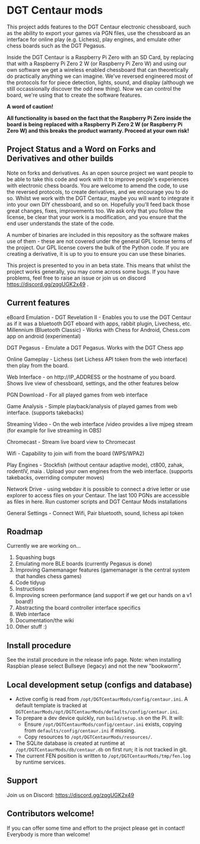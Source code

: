 # DGT Centaur mods

This project adds features to the DGT Centaur electronic chessboard, such as the ability to export your games via PGN files, use the chessboard as an interface for online play (e.g. Lichess), play engines, and emulate other chess boards such as the DGT Pegasus.

Inside the DGT Centaur is a Raspberry Pi Zero with an SD Card, by replacing that with a Raspberry Pi Zero 2 W (or Raspberry Pi Zero W) and using our own software we get a wireless enabled chessboard that can theoretically do practically anything we can imagine. We've reversed engineered most of the protocols for for piece detection, lights, sound, and display (although we still occassionally discover the odd new thing). Now we can control the board, we're using that to create the software features.

**A word of caution!**

**All functionality is based on the fact that the Raspberry Pi Zero inside the board is being replaced with a Raspberry Pi Zero 2 W (or Raspberry Pi Zero W) and this breaks the product warranty. Proceed at your own risk!**

## Project Status and a Word on Forks and Derivatives and other builds

Note on forks and derivatives. As an open source project we want people to be able to take this code and work with it to improve people's experiences with electronic chess boards. You are welcome to amend the code, to use the reversed protocols, to create derivatives, and we encourage you to do so. Whilst we work with the DGT Centaur, maybe you will want to integrate it into your own DIY chessboard, and so on. Hopefully you'll feed back those great changes, fixes, improvements too. We ask only that you follow the license, be clear that your work is a modification, and you ensure that the end user understands the state of the code.

A number of binaries are included in this repository as the software makes use of them - these are not covered under the general GPL license terms of the project. Our GPL license covers the bulk of the Python code. If you are creating a derivative, it is up to you to ensure you can use these binaries. 

This project is presented to you in an beta state. This means that whilst the project works generally, you may come across some bugs. If you have problems, feel free to raise an issue or join us on discord https://discord.gg/zqgUGK2x49 .


## Current features

eBoard Emulation - DGT Revelation II - Enables you to use the DGT Centaur as if it was a bluetooth DGT eboard with apps, rabbit plugin, Livechess, etc. Millennium (Bluetooth Classic) - Works with Chess for Android, Chess.com app on android (experimental)

DGT Pegasus - Emulate a DGT Pegasus. Works with the DGT Chess app

Online Gameplay - Lichess (set Lichess API token from the web interface) then play from the board.

Web Interface - on http://IP_ADDRESS or the hostname of you board. Shows live view of chessboard, settings, and the other features below

PGN Download - For all played games from web interface

Game Analysis - Simple playback/analysis of played games from web interface. (supports takebacks)

Streaming Video - On the web interface /video provides a live mjpeg stream (for example for live streaming in OBS)

Chromecast - Stream live board view to Chromecast

Wifi - Capability to join wifi from the board (WPS/WPA2)

Play Engines - Stockfish (without centaur adaptive mode), ct800, zahak, rodentIV, maia . Upload your own engines from the web interface. (supports takebacks, overriding computer moves)

Network Drive - using webdav it is possible to connect a drive letter or use explorer to access files on your Centaur. The last 100 PGNs are accessible as files in here. Run customer scripts and DGT Centaur Mods installations

General Settings - Connect Wifi, Pair bluetooth, sound, lichess api token

## Roadmap

Currently we are working on...
1. Squashing bugs
2. Emulating more BLE boards (currently Pegasus is done)
3. Improving Gamemanager features (gamemanager is the central system that handles chess games)
4. Code tidyup
5. Instructions
6. Improving screen performance (and support if we get our hands on a v1 board!)
7. Abstracting the board controller interface specifics
8. Web interface
9. Documentation/the wiki
10. Other stuff :)

## Install procedure
See the install procedure in the release info page.
Note: when installing Raspbian please select Bullseye (legacy) and not the new "bookworm".

## Local development setup (configs and database)

- Active config is read from `/opt/DGTCentaurMods/config/centaur.ini`. A default template is tracked at `DGTCentaurMods/opt/DGTCentaurMods/defaults/config/centaur.ini`.
- To prepare a dev device quickly, run `build/setup.sh` on the Pi. It will:
  - Ensure `/opt/DGTCentaurMods/config/centaur.ini` exists, copying from `defaults/config/centaur.ini` if missing.
  - Copy resources to `/opt/DGTCentaurMods/resources/`.
- The SQLite database is created at runtime at `/opt/DGTCentaurMods/db/centaur.db` on first run; it is not tracked in git.
 - The current FEN position is written to `/opt/DGTCentaurMods/tmp/fen.log` by runtime services.

## Support

Join us on Discord: https://discord.gg/zqgUGK2x49

## Contributors welcome!

If you can offer some time and effort to the project please get in contact! Everybody is more than welcome!
